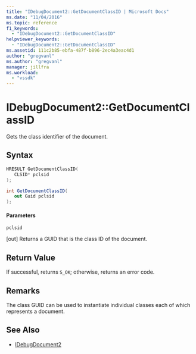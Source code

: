 ```yaml
---
title: "IDebugDocument2::GetDocumentClassID | Microsoft Docs"
ms.date: "11/04/2016"
ms.topic: reference
f1_keywords:
  - "IDebugDocument2::GetDocumentClassID"
helpviewer_keywords:
  - "IDebugDocument2::GetDocumentClassID"
ms.assetid: 111c2b85-ebfa-487f-b896-2ec4a3eac4d1
author: "gregvanl"
ms.author: "gregvanl"
manager: jillfra
ms.workload:
  - "vssdk"
---
```

# IDebugDocument2::GetDocumentClassID
Gets the class identifier of the document.

## Syntax

```cpp
HRESULT GetDocumentClassID( 
   CLSID* pclsid
);
```

```csharp
int GetDocumentClassID( 
   out Guid pclsid
);
```

#### Parameters
 `pclsid`

 [out] Returns a GUID that is the class ID of the document.

## Return Value
 If successful, returns `S_OK`; otherwise, returns an error code.

## Remarks
 The class GUID can be used to instantiate individual classes each of which represents a document.

## See Also
- [IDebugDocument2](../../../extensibility/debugger/reference/idebugdocument2.md)
